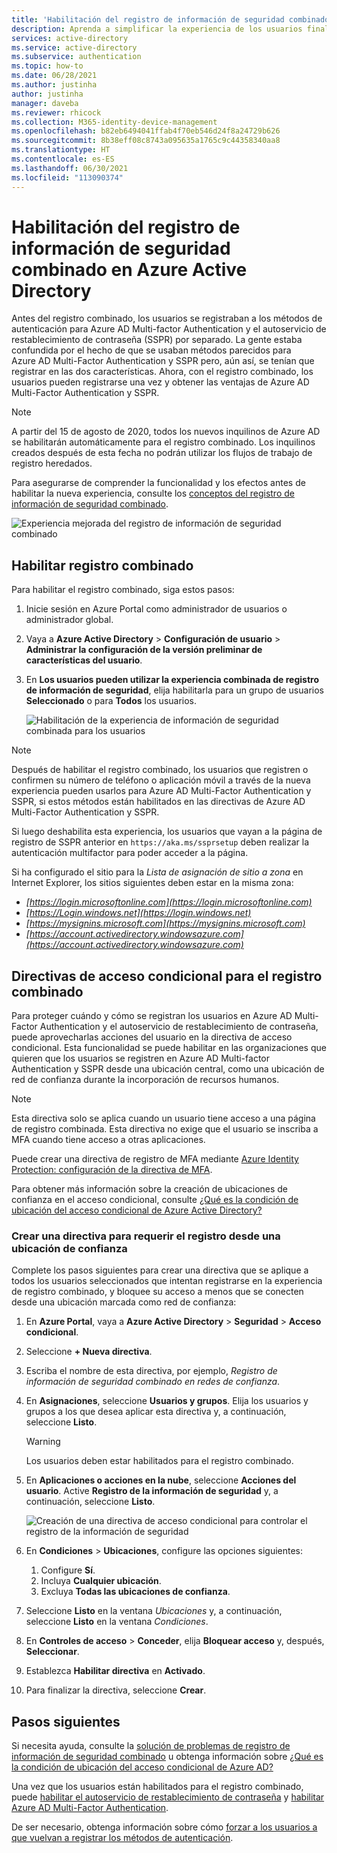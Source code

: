 ```yaml
---
title: 'Habilitación del registro de información de seguridad combinado: Azure Active Directory'
description: Aprenda a simplificar la experiencia de los usuarios finales con el registro combinado de Azure AD Multi-Factor Authentication y autoservicio de restablecimiento de contraseña.
services: active-directory
ms.service: active-directory
ms.subservice: authentication
ms.topic: how-to
ms.date: 06/28/2021
ms.author: justinha
author: justinha
manager: daveba
ms.reviewer: rhicock
ms.collection: M365-identity-device-management
ms.openlocfilehash: b82eb6494041ffab4f70eb546d24f8a24729b626
ms.sourcegitcommit: 8b38eff08c8743a095635a1765c9c44358340aa8
ms.translationtype: HT
ms.contentlocale: es-ES
ms.lasthandoff: 06/30/2021
ms.locfileid: "113090374"
---
```

# <a name="enable-combined-security-information-registration-in-azure-active-directory"></a>Habilitación del registro de información de seguridad combinado en Azure Active Directory

Antes del registro combinado, los usuarios se registraban a los métodos de autenticación para Azure AD Multi-factor Authentication y el autoservicio de restablecimiento de contraseña (SSPR) por separado. La gente estaba confundida por el hecho de que se usaban métodos parecidos para Azure AD Multi-Factor Authentication y SSPR pero, aún así, se tenían que registrar en las dos características. Ahora, con el registro combinado, los usuarios pueden registrarse una vez y obtener las ventajas de Azure AD Multi-Factor Authentication y SSPR.

> [!NOTE]
> A partir del 15 de agosto de 2020, todos los nuevos inquilinos de Azure AD se habilitarán automáticamente para el registro combinado. Los inquilinos creados después de esta fecha no podrán utilizar los flujos de trabajo de registro heredados.

Para asegurarse de comprender la funcionalidad y los efectos antes de habilitar la nueva experiencia, consulte los [conceptos del registro de información de seguridad combinado](concept-registration-mfa-sspr-combined.md).

![Experiencia mejorada del registro de información de seguridad combinado](media/howto-registration-mfa-sspr-combined/combined-security-info-more-required.png)

## <a name="enable-combined-registration"></a>Habilitar registro combinado

Para habilitar el registro combinado, siga estos pasos:

1. Inicie sesión en Azure Portal como administrador de usuarios o administrador global.
2. Vaya a **Azure Active Directory** > **Configuración de usuario** > **Administrar la configuración de la versión preliminar de características del usuario**.
3. En **Los usuarios pueden utilizar la experiencia combinada de registro de información de seguridad**, elija habilitarla para un grupo de usuarios **Seleccionado** o para **Todos** los usuarios.

   ![Habilitación de la experiencia de información de seguridad combinada para los usuarios](media/howto-registration-mfa-sspr-combined/enable-the-combined-security-info.png)

> [!NOTE]
> Después de habilitar el registro combinado, los usuarios que registren o confirmen su número de teléfono o aplicación móvil a través de la nueva experiencia pueden usarlos para Azure AD Multi-Factor Authentication y SSPR, si estos métodos están habilitados en las directivas de Azure AD Multi-Factor Authentication y SSPR.
>
> Si luego deshabilita esta experiencia, los usuarios que vayan a la página de registro de SSPR anterior en `https://aka.ms/ssprsetup` deben realizar la autenticación multifactor para poder acceder a la página.

Si ha configurado el sitio para la *Lista de asignación de sitio a zona* en Internet Explorer, los sitios siguientes deben estar en la misma zona:

* *[https://login.microsoftonline.com](https://login.microsoftonline.com)*
* *[https://Login.windows.net](https://login.windows.net)*
* *[https://mysignins.microsoft.com](https://mysignins.microsoft.com)*
* *[https://account.activedirectory.windowsazure.com](https://account.activedirectory.windowsazure.com)*

## <a name="conditional-access-policies-for-combined-registration"></a>Directivas de acceso condicional para el registro combinado

Para proteger cuándo y cómo se registran los usuarios en Azure AD Multi-Factor Authentication y el autoservicio de restablecimiento de contraseña, puede aprovecharlas acciones del usuario en la directiva de acceso condicional. Esta funcionalidad se puede habilitar en las organizaciones que quieren que los usuarios se registren en Azure AD Multi-factor Authentication y SSPR desde una ubicación central, como una ubicación de red de confianza durante la incorporación de recursos humanos.

> [!NOTE]
> Esta directiva solo se aplica cuando un usuario tiene acceso a una página de registro combinada. Esta directiva no exige que el usuario se inscriba a MFA cuando tiene acceso a otras aplicaciones.
>
> Puede crear una directiva de registro de MFA mediante [Azure Identity Protection: configuración de la directiva de MFA](../identity-protection/howto-identity-protection-configure-mfa-policy.md).

Para obtener más información sobre la creación de ubicaciones de confianza en el acceso condicional, consulte [¿Qué es la condición de ubicación del acceso condicional de Azure Active Directory?](../conditional-access/location-condition.md#named-locations)

### <a name="create-a-policy-to-require-registration-from-a-trusted-location"></a>Crear una directiva para requerir el registro desde una ubicación de confianza

Complete los pasos siguientes para crear una directiva que se aplique a todos los usuarios seleccionados que intentan registrarse en la experiencia de registro combinado, y bloquee su acceso a menos que se conecten desde una ubicación marcada como red de confianza:

1. En **Azure Portal**, vaya a **Azure Active Directory** > **Seguridad** > **Acceso condicional**.
1. Seleccione **+ Nueva directiva**.
1. Escriba el nombre de esta directiva, por ejemplo, *Registro de información de seguridad combinado en redes de confianza*.
1. En **Asignaciones**, seleccione **Usuarios y grupos**. Elija los usuarios y grupos a los que desea aplicar esta directiva y, a continuación, seleccione **Listo**.

   > [!WARNING]
   > Los usuarios deben estar habilitados para el registro combinado.

1. En **Aplicaciones o acciones en la nube**, seleccione **Acciones del usuario**. Active **Registro de la información de seguridad** y, a continuación, seleccione **Listo**.

    ![Creación de una directiva de acceso condicional para controlar el registro de la información de seguridad](media/howto-registration-mfa-sspr-combined/require-registration-from-trusted-location.png)

1. En **Condiciones** > **Ubicaciones**, configure las opciones siguientes:
   1. Configure **Sí**.
   1. Incluya **Cualquier ubicación**.
   1. Excluya **Todas las ubicaciones de confianza**.
1. Seleccione **Listo** en la ventana *Ubicaciones* y, a continuación, seleccione **Listo** en la ventana *Condiciones*.
1. En **Controles de acceso** > **Conceder**, elija **Bloquear acceso** y, después, **Seleccionar**.
1. Establezca **Habilitar directiva** en **Activado**.
1. Para finalizar la directiva, seleccione **Crear**.

## <a name="next-steps"></a>Pasos siguientes

Si necesita ayuda, consulte la [solución de problemas de registro de información de seguridad combinado](howto-registration-mfa-sspr-combined-troubleshoot.md) u obtenga información sobre [¿Qué es la condición de ubicación del acceso condicional de Azure AD?](../conditional-access/location-condition.md)

Una vez que los usuarios están habilitados para el registro combinado, puede [habilitar el autoservicio de restablecimiento de contraseña](tutorial-enable-sspr.md) y [habilitar Azure AD Multi-Factor Authentication](tutorial-enable-azure-mfa.md).

De ser necesario, obtenga información sobre cómo [forzar a los usuarios a que vuelvan a registrar los métodos de autenticación](howto-mfa-userdevicesettings.md#manage-user-authentication-options).
